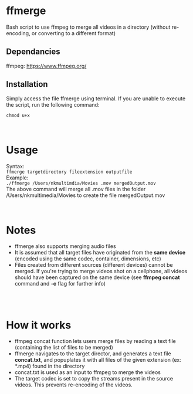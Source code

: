 # ffmerge
Bash script to use ffmpeg to merge all videos in a directory (without re-encoding, or converting to a different format)

## Dependancies
ffmpeg: https://www.ffmpeg.org/

## Installation
Simply access the file ffmerge using terminal. If you are unable to execute the script, run the following command:

`chmod u+x`

<br>

# Usage
Syntax: <br>
`ffmerge targetdirectory fileextension outputfile`
<br> Example: <br>
`./ffmerge /Users/nkmultimdia/Movies .mov mergedOutput.mov`<br>
The above command will merge all .mov files in the folder /Users/nkmultimedia/Movies to create the file mergedOutput.mov

<br>

# Notes
* ffmerge also supports merging audio files
* It is assumed that all target files have originated from the **same device** (encoded using the same codec, container, dimensions, etc)
* Files created from different sources (different devices) cannot be merged. If you're trying to merge videos shot on a cellphone, all videos should have been captured on the same device (see **ffmpeg concat** command and **-c** flag for further info)

<br><br>
# How it works
* ffmpeg concat function lets users merge files by reading a text file (containing the list of files to be merged)
* ffmerge navigates to the target director, and generates a text file **concat.txt**, and popuplates it with all files of the given extension (ex: \*.mp4) found in the directory
* concat.txt is used as an input to ffmpeg to merge the videos
* The target codec is set to copy the streams present in the source videos. This prevents re-encoding of the videos.
